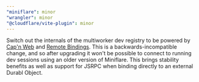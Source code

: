 ```yaml
---
"miniflare": minor
"wrangler": minor
"@cloudflare/vite-plugin": minor
---
```


Switch out the internals of the multiworker dev registry to be powered by [Cap'n Web](https://github.com/cloudflare/capnweb) and [Remote Bindings](https://developers.cloudflare.com/changelog/2025-09-16-remote-bindings-ga/). This is a backwards-incompatible change, and so after upgrading it won't be possible to connect to running dev sessions using an older version of Miniflare. This brings stability benefits as well as support for JSRPC when binding directly to an external Durabl Object.
